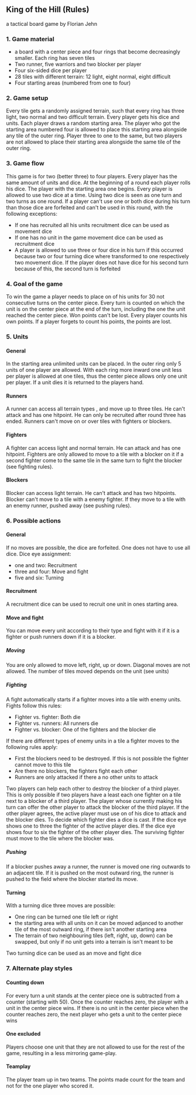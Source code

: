 ## King of the Hill (Rules)  ##
a tactical board game by Florian Jehn

### 1. Game material ###
- a board with a center piece and four rings that become decreasingly smaller. Each ring has seven tiles 
- Two runner, five warriors and two blocker per player
- Four six-sided dice per player
- 28 tiles with different terrain: 12 light, eight normal, eight difficult
- Four starting areas (numbered from one to four)


### 2. Game setup ###
Every tile gets a randomly assigned terrain, such that every ring has three light, two normal and two difficult terrain. Every player gets his dice and units. Each player draws a random starting area. The player who got the starting area numbered four is allowed to place this starting area alongside any tile of the outer ring. Player three to one to the same, but two players are not allowed to place their starting area alongside the same tile of the outer ring. 

### 3. Game flow ###
This game is for two (better three) to four players. Every player has the same amount of units and dice. At the beginning of a round each player rolls his dice. The player with the starting area one begins. Every player is allowed to use two dice at a time. Using two dice is seen as one turn and two turns as one round. If a player can't use one or both dice during his turn than those dice are forfeited and can't be used in this round, with the following exceptions:
- If one has recruited all his units recruitment dice can be used as movement dice
- If one has no unit in the game movement dice can be used as recruitment dice
- A player is allowed to use three or four dice in his turn if this occurred because two or four turning dice where transformed to one respectively two movement dice. If the player does not have dice for his second turn because of this, the second turn is forfeited

### 4. Goal of the game ###
To win the game a player needs to place on of his units for 30 not consecutive turns on the center piece. Every turn is counted on which the unit is on the center piece at the end of the turn, including the one the unit reached the center piece. Won points can't be lost. Every player counts his own points. If a player forgets to count his points, the points are lost. 

### 5. Units ###
#### General ####
In the starting area unlimited units can be placed. In the outer ring only 5 units of one player are allowed. With each ring more inward one unit less per player is allowed at one tiles, thus the center piece allows only one unit per player. If a unit dies it is returned to the players hand. 
#### Runners ####
A runner can access all terrain types , and move up to three tiles. He can't attack and has one hitpoint. He can only be recruited after round three has ended. Runners can't move on or over tiles with fighters or blockers. 
#### Fighters ####
A fighter can access light and normal terrain. He can attack and has one hitpoint. Fighters are only allowed to move to a tile with a blocker on it if a second fighter come to the same tile in the same turn to fight the blocker (see fighting rules). 
#### Blockers ####
Blocker can access light terrain. He can't attack and has two hitpoints. Blocker can't move to a tile with a enemy fighter. If they move to a tile with an enemy runner, pushed away (see pushing rules). 

### 6. Possible actions ###
#### General ####
If no moves are possible, the dice are forfeited. One does not have to use all dice. Dice eye assignment:

- one and two: Recruitment
- three and four: Move and fight
- five and six: Turning


#### Recruitment ####
A recruitment dice can be used to recruit one unit in ones starting area. 

#### Move and fight ####
You can move every unit according to their type and fight with it if it is a fighter or push runners down if it is a blocker. 
##### Moving #####
You are only allowed to move left, right, up or down. Diagonal moves are not allowed. The number of tiles moved depends on the unit (see units)
##### Fighting #####
A fight automatically starts if a fighter moves into a tile with enemy units. Fights follow this rules:

- Fighter vs. fighter: Both die
- Fighter vs. runners: All runners die
- Fighter vs. blocker: One of the fighters and the blocker die

If there are different types of enemy units in a tile a fighter moves to the following rules apply:

- First the blockers need to be destroyed. If this is not possible the fighter cannot move to this tile
- Are there no blockers, the fighters fight each other
- Runners are only attacked if there a no other units to attack

Two players can help each other to destroy the blocker of a third player. This is only possible if two players have a least each one fighter on a tile next to a blocker of a third player. The player whose currently making his turn can offer the other player to attack the blocker of the third player. If the other player agrees, the active player must use on of his dice to attack and the blocker dies. To decide which fighter dies a dice is cast. If the dice eye shows one to three the fighter of the active player dies. If the dice eye shows four to six the fighter of the other player dies. The surviving fighter must move to the tile where the blocker was.   

##### Pushing #####
If a blocker pushes away a runner, the runner is moved one ring outwards to an adjacent tile. If it is pushed on the most outward ring, the runner is pushed to the field where the blocker started its move. 

#### Turning
With a turning dice three moves are possible:

- One ring can be turned one tile left or right
- the starting area with all units on it can be moved adjanced to another tile of the most outward ring, if there isn't another starting area
- The terrain of two neighbouring tiles (left, right, up, down) can be swapped, but only if no unit gets into a terrain is isn't meant to be

Two turning dice can be used as an move and fight dice

### 7. Alternate play styles ###
#### Counting down ####
For every turn a unit stands at the center piece one is subtracted from a counter (starting with 50). Once the counter reaches zero, the player with a unit in the center piece wins. If there is no unit in the center piece when the counter reaches zero, the next player who gets a unit to the center piece wins

#### One excluded ####
Players choose one unit that they are not allowed to use for the rest of the game, resulting in a less mirroring game-play. 

#### Teamplay ####
The player team up in two teams. The points made count for the team and not for the one player who scored it. 
